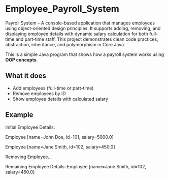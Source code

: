 # Employee_Payroll_System
Payroll System  – A console-based application that manages employees using object-oriented design principles. It supports adding, removing, and displaying employee details with dynamic salary calculation for both full-time and part-time staff. This project demonstrates clean code practices, abstraction, inheritance, and polymorphism in Core Java.


This is a simple Java program that shows how a payroll system works using **OOP concepts**.

## What it does
- Add employees (full-time or part-time)
- Remove employees by ID
- Show employee details with calculated salary

## Example
Initial Employee Details:

Employee [name=John Doe, id=101, salary=5000.0]

Employee [name=Jane Smith, id=102, salary=450.0]

Removing Employee...

Remaining Employee Details:
Employee [name=Jane Smith, id=102, salary=450.0]
